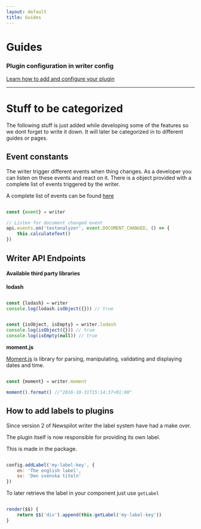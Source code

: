 ```yaml
---
layout: default
title: Guides
---
```


# Guides

### Plugin configuration in writer config
[Learn how to add and configure your plugin]({{site.baseurl}}/guides/plugin-configuration.html)

*** 

# Stuff to be categorized

The following stuff is just added while developing some of the features so we dont forget to write it down.
It will later be categorized in to different guides or pages.

## Event constants

The writer trigger different events when thing changes. As a developer you can listen on these events and react on it.
There is a object provided with a complete list of events triggered by the writer.

A complete list of events can be found [here](https://github.com/Infomaker/NPWriter/blob/develop/writer/utils/Event.js)

~~~ javascript

const {event} = writer

// Listen for document changed event
api.events.on('textanalyzer', event.DOCUMENT_CHANGED, () => {
    this.calculateText()
})

~~~


## Writer API Endpoints



#### Available third party libraries

__lodash__

~~~ javascript

const {lodash} = writer
console.log(lodash.isObject({})) // true

~~~

~~~ javascript

const {isObject, isEmpty} = writer.lodash
console.log(isObject({})) // true
console.log(isEmpty(null)) // true

~~~


__moment.js__

[Moment.js](http://momentjs.com/) is library for parsing, manipulating, validating and displaying dates and time.

~~~ javascript

const {moment} = writer.moment 

moment().format() //"2016-10-31T15:14:37+01:00"

~~~


## How to add labels to plugins

Since version 2 of Newspilot writer the label system have had a make over.

The plugin itself is now responsible for providing its own label.

This is made in the package.

~~~ javascript

config.addLabel('my-label-key', {
    en: 'The english label',
    sv: 'Den svenska titeln'
})

~~~

To later retrieve the label in your component just use `getLabel`

~~~ javascript

render($$) {
    return $$('div').append(this.getLabel('my-label-key'))
}

~~~ 
